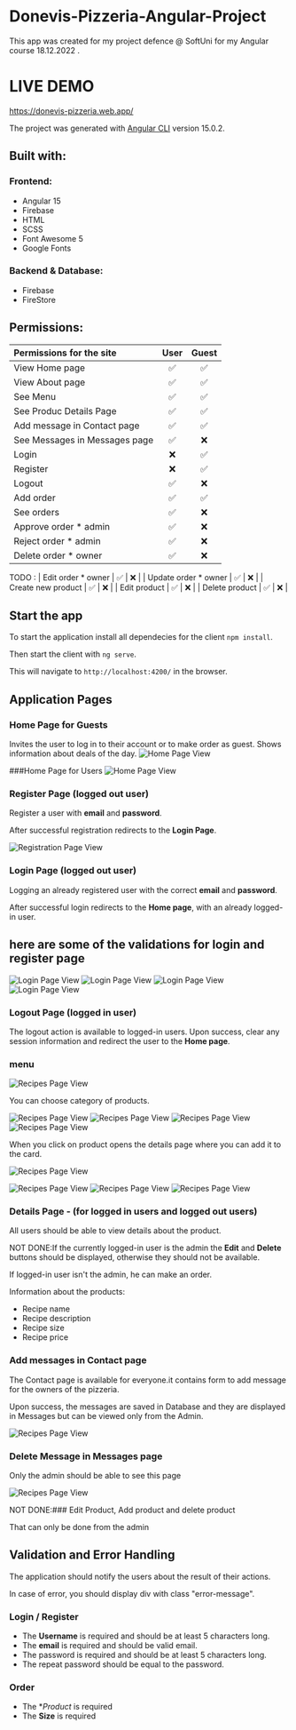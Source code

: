 #  Donevis-Pizzeria-Angular-Project
This app was created for my project defence @ SoftUni for my Angular course 18.12.2022 .
# LIVE DEMO
https://donevis-pizzeria.web.app/

The project was generated with [Angular CLI](https://github.com/angular/angular-cli) version 15.0.2.



## Built with:

### Frontend:

- Angular 15
- Firebase
- HTML
- SCSS
- Font Awesome 5
- Google Fonts

### Backend & Database:

- Firebase
- FireStore

## Permissions:

| **Permissions for the site**   | User | Guest | 
| :--------------------------    | :---:| :---: |
| View Home page                 | ✅   | ✅   |
| View About page                | ✅   | ✅   |
| See Menu                       | ✅   | ✅   |
| See Produc Details Page        | ✅   | ✅   |
| Add message in Contact page    | ✅   | ✅   |
| See Messages in Messages page  | ✅   | ❌   |
| Login                          | ❌   | ✅   |
| Register                       | ❌   | ✅   |
| Logout                         | ✅   | ❌   |
| Add order                      | ✅   | ✅   |
| See orders                     | ✅   | ❌   |
|Approve order * admin           | ✅   | ❌   |
|Reject order * admin            | ✅   | ❌   |
| Delete order * owner           | ✅   | ❌   |


TODO :
| Edit order   * owner           | ✅   | ❌   |
| Update order * owner           | ✅   | ❌   |
| Create new product             | ✅   | ❌   |
| Edit  product                  | ✅   | ❌   |
| Delete product                 | ✅   | ❌   |



## Start the app

To start the application install all dependecies for the client  `npm install`. 

Then start the client with `ng serve`. 

This will navigate to `http://localhost:4200/` in the browser.

## Application Pages

### Home Page for Guests

Invites the user to log in to their account or to make order as guest. Shows information about deals of the day.
![Home Page View](https://github.com/DannyDoneva96/Angular-Project-2022/blob/main/image-readme/home-page-not-logged.jpg) 

   ###Home Page for Users
![Home Page View](https://github.com/DannyDoneva96/Angular-Project-2022/blob/main/image-readme/home-page-lloged.jpg) 


### Register Page (logged out user)

Register a user  with  **email** and **password**. 

After successful registration redirects to the **Login Page**.

 ![Registration Page View](https://github.com/DannyDoneva96/Angular-Project-2022/blob/main/image-readme/reg-page.jpg) 

### Login Page (logged out user)

Logging an already registered user with the correct **email** and **password**.

After successful login redirects to the **Home page**, with an already logged-in user.

## here are some of the validations for login and register page
 ![Login Page View](https://github.com/DannyDoneva96/Angular-Project-2022/blob/main/image-readme/pass%20not%20match.jpg) 
 ![Login Page View](https://github.com/DannyDoneva96/Angular-Project-2022/blob/main/image-readme/pls-enter-pass.jpg) 
 ![Login Page View](https://github.com/DannyDoneva96/Angular-Project-2022/blob/main/image-readme/wrong-pass.jpg) 
 ![Login Page View](https://github.com/DannyDoneva96/Angular-Project-2022/blob/main/image-readme/invalid%20email.jpg) 

### Logout Page (logged in user)

The logout action is available to logged-in users. Upon success, clear any session information and redirect the user to the **Home page**.

### menu
![Recipes Page View](https://github.com/DannyDoneva96/Angular-Project-2022/blob/main/image-readme/menu-page.jpg) 

You can choose category of products.

![Recipes Page View](https://github.com/DannyDoneva96/Angular-Project-2022/blob/main/image-readme/all%20deserts.jpg) 
![Recipes Page View](https://github.com/DannyDoneva96/Angular-Project-2022/blob/main/image-readme/all-drinks.jpg) 
![Recipes Page View](https://github.com/DannyDoneva96/Angular-Project-2022/blob/main/image-readme/all-pizzas.jpg) 
![Recipes Page View](https://github.com/DannyDoneva96/Angular-Project-2022/blob/main/image-readme/all-salad.jpg) 


When you click on product opens the details page where you can add it to the card.


![Recipes Page View](https://github.com/DannyDoneva96/Angular-Project-2022/blob/main/image-readme/bubble-drinks-det-page.jpg) 

![Recipes Page View](https://github.com/DannyDoneva96/Angular-Project-2022/blob/main/image-readme/ice-cream-product-det-page.jpg) 
![Recipes Page View](https://github.com/DannyDoneva96/Angular-Project-2022/blob/main/image-readme/pizza-peperoni-det-page.jpg) 
![Recipes Page View](https://github.com/DannyDoneva96/Angular-Project-2022/blob/main/image-readme/salada-det-page.jpg) 




### Details Page - (for logged in users and logged out users)

All users should be able to view details about the product.

NOT DONE:If the currently logged-in user is the admin the **Edit** and **Delete** buttons should be displayed, otherwise they should not be available.

If logged-in user isn't the admin, he can make an order.

Information about the products:

- Recipe name
- Recipe description
- Recipe size
- Recipe price



### Add messages in Contact page

The Contact page is available for everyone.it contains form to add message for the owners of the pizzeria.

Upon success, the messages are saved in Database and they are displayed in Messages but can be viewed only from the Admin.

![Recipes Page View](https://github.com/DannyDoneva96/Angular-Project-2022/blob/main/image-readme/contact-us.jpg) 


### Delete Message in Messages page

Only the admin should be able to see this page

![Recipes Page View](https://github.com/DannyDoneva96/Angular-Project-2022/blob/main/image-readme/messages.jpg) 


NOT DONE:### Edit Product, Add product and delete product 

That can only be done from the admin


## Validation and Error Handling

The application should notify the users about the result of their actions.

In case of error, you should display div with class "error-message".



### Login / Register

- The **Username** is required and should be at least 5 characters long.
- The **email** is required and should be valid email.
- The password is required and should be at least 5 characters long.
- The repeat password should be equal to the password.


### Order

- The **Product* is required
- The **Size** is required

